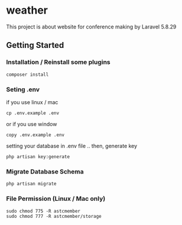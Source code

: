 # weather

This project is about website for conference making by Laravel 5.8.29

## Getting Started

### Installation / Reinstall some plugins
```
composer install
```
### Seting .env
if you use linux / mac
```
cp .env.example .env
```
or if you use window
```
copy .env.example .env
```
setting your database in .env file .. then, generate key 
```
php artisan key:generate
```
### Migrate Database Schema
```
php artisan migrate
```
### File Permission (Linux / Mac only)
```
sudo chmod 775 -R astcmember
sudo chmod 777 -R astcmember/storage
```